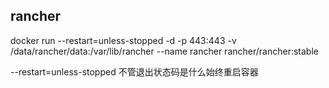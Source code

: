 ## rancher 
docker run --restart=unless-stopped -d -p 443:443 -v /data/rancher/data:/var/lib/rancher  --name rancher  rancher/rancher:stable

--restart=unless-stopped 不管退出状态码是什么始终重启容器 
